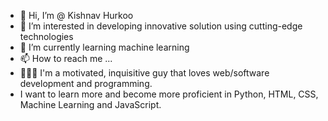 - 👋 Hi, I’m @ Kishnav Hurkoo
- 👀 I’m interested in developing innovative solution using cutting-edge technologies
- 🌱 I’m currently learning machine learning
- 📫 How to reach me ...
- 🧑🏻‍💻 I'm a motivated, inquisitive guy that loves web/software development and programming. 
- I want to learn more and become more proficient in Python, HTML, CSS, Machine Learning and JavaScript.
<!---
KHurkoo/KHurkoo is a ✨ special ✨ repository because its `README.md` (this file) appears on your GitHub profile.
You can click the Preview link to take a look at your changes.
--->
